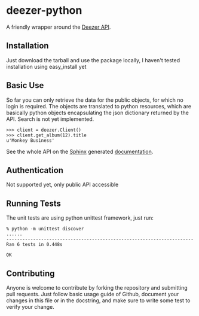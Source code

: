 deezer-python
=============

A friendly wrapper around the [Deezer API](http://developers.deezer.com/api).

Installation
------------

Just download the tarball and use the package locally, I haven't tested installation using easy_install yet

Basic Use
---------

So far you can only retrieve the data for the public objects, for which no login is required. The objects are translated to python resources, which are basically python objects encapsulating the json dictionary returned by the API. Search is not yet implemented.

    >>> client = deezer.Client()
    >>> client.get_album(12).title
    u'Monkey Business'
    
See the whole API on the [Sphinx](http://sphinx-doc.org/) generated [documentation](http://deezer-python.readthedocs.org/).

Authentication
--------------

Not supported yet, only public API accessible

Running Tests
-------------

The unit tests are using python unittest framework, just run:

    % python -m unittest discover
    ......
    ----------------------------------------------------------------------
    Ran 6 tests in 0.448s

    OK

Contributing
------------

Anyone is welcome to contribute by forking the repository and submitting pull requests. Just follow basic usage guide of Github, document your changes in this file or in the docstring, and make sure to write some test to verify your change.
